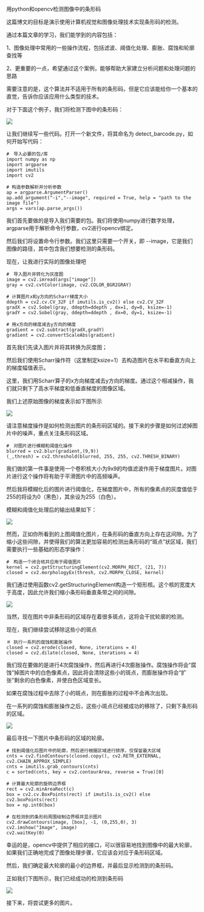 用python和opencv检测图像中的条形码



这篇博文的目标是演示使用计算机视觉和图像处理技术实现条形码的检测。

通过本篇文章的学习，我们能学到的内容包括：

1、图像处理中常用的一些操作流程，包括滤波、阈值化处理、膨胀、腐蚀和轮廓查找等

2、更重要的一点，希望通过这个案例，能够帮助大家建立分析问题和处理问题的思路

需要注意的是，这个算法并不适用于所有的条形码，但是它应该能给你一个基本的直觉，告诉你应该应用什么类型的技术。

对于下面这个例子，我们将检测下图中的条形码：

![](images/barcode_01.jpg)

让我们继续写一些代码。打开一个新文件，将其命名为 detect_barcode.py，如何开始写代码：

```
#　导入必要的包/库
import numpy as np
import argparse
import imutils
import cv2

# 构造参数解析并分析参数
ap = argparse.ArgumentParser()
ap.add_argument("-i","--image", required = True, help = "path to the image file")
args = vars(ap.parse_args())
```

我们首先要做的是导入我们需要的包。我们将使用numpy进行数字处理，argparse用于解析命令行参数，cv2进行opencv绑定。

然后我们将设置命令行参数。我们这里只需要一个开关，即 --image，它是我们图像的路径，其中包含我们想要检测的条形码。

现在，让我进行实际的图像处理吧

```
#　导入图片并转化为灰度图
image = cv2.imread(args["image"])
gray = cv2.cvtColor(image, cv2.COLOR_BGR2GRAY)

# 计算图片x和y方向的Scharr梯度大小
ddepth = cv2.cv.CV_32F if imutils.is_cv2() else cv2.CV_32F
gradX = cv2.Sobel(gray, ddepth=ddepth , dx=1, dy=0, ksize=-1)
gradY = cv2.Sobel(gray, ddepth=ddepth , dx=0, dy=1, ksize=-1)

# 用x方向的梯度减去y方向的梯度
gradient = cv2.subtract(gradX,gradY)
gradient = cv2.convertScaleAbs(gradient)
```

首先我们先读入图片并将其转换为灰度图；

然后我们使用Scharr操作符（这里制定ksize=1）去构造图片在水平和垂直方向上的梯度幅值表示。

这里，我们用Scharr算子的x方向梯度减去y方向的梯度。通过这个相减操作，我们就只剩下了高水平梯度和低垂直梯度的图像区域。

我们上述原始图像的梯度表示如下图所示

![](barcode_gradient.jpg)

请注意梯度操作是如何检测出图片的条形码区域的。接下来的步骤是如何过滤掉图片中的噪声，重点关注条形码区域。

```
#　对图片进行模糊和阈值化操作
blurred = cv2.blur(gradient,(9,9))
(_,thresh) = cv2.threshold(blurred, 255, 255, cv2.THRESH_BINARY)
```

我们做的第一件事是使用一个卷积核大小为9x9的均值滤波作用于梯度图片。对图片进行这个操作将有助于平滑图片中的高频噪声。

然后我将模糊化后的图片进行阈值化，在梯度图片中，所有的像素点的灰度值低于255的将设为0（黑色），其余设为255（白色）。

模糊和阈值化处理后的输出结果如下：

![](barcode_threhsold.jpg)

然而，正如你所看到的上图阈值化图片，在条形码的垂直方向上存在这间隙。为了缩小这些间隙，并使得我们的算法更加容易的检测出条形码的“斑点”状区域，我们需要执行一些基础的形态学操作：

```
#　构造一个闭合核并应用于阈值图片
kernel = cv2.getStructuringElement(cv2.MORPH_RECT, (21, 7))
closed = cv2.morphologyEx(thresh, cv2.MORPH_CLOSE, kernel)
```

我们通过使用函数cv2.getStructuringElement构造一个矩形核。这个核的宽度大于高度，因此允许我们缩小条形码垂直条带之间的间隙。

![](barcode_closing.jpg)

 当然，现在图片中非条形码的区域存在着很多斑点，这将会干扰轮廓的检测。

现在，我们继续尝试移除这些小的斑点

```
＃ 执行一系列的腐蚀和膨胀操作
closed = cv2.erode(closed, None, iterations = 4)
closed = cv2.dilate(closed, None, iterations = 4)
```

我们现在要做的是进行4次腐蚀操作，然后再进行4次膨胀操作。腐蚀操作将会“腐蚀”掉图片中的白色像素点，因此将会清除这些小的斑点，而膨胀操作将会“扩张”剩余的白色像素，并使白色区域变长。

如果在腐蚀过程中去除了小的斑点，则在膨胀的过程中不会再次出现。

在一系列的腐蚀和膨胀操作之后，这些小斑点已经被成功的移除了，只剩下条形码的区域。

![](barcode_erosion_and_dilation-1024x840.jpg)

最后寻找一下图片中条形码的区域的轮廓。

```
# 找到阈值化后图片中的轮廓，然后进行根据区域进行排序，仅保留最大区域
cnts = cv2.findContours(closed.copy(), cv2.RETR_EXTERNAL, cv2.CHAIN_APPROX_SIMPLE)
cnts = imutils.grab_contours(cnts)
c = sorted(cnts, key = cv2.contourArea, reverse = True)[0]

# 计算最大轮廓的旋转边界框
rect = cv2.minAreaRect(c)
box = cv2.cv.BoxPoints(rect) if imutils.is_cv2() else cv2.boxPoints(rect)
box = np.int0(box)

# 在检测到的条形码周围绘制边界框并显示图片
cv2.drawContours(image, [box], -1, (0,255,0), 3)
cv2.imshow("Image", image)
cv2.waitKey(0)
```

幸运的是，opencv中提供了相应的接口，可以很容易地找到图像中的最大轮廓，如果我们正确地完成了图像处理步骤，它应该会对应于条形码区域。

然后，我们确定最大轮廓的最小的边界框，并最后显示检测到的条形码。

正如我们下图所示，我们已经成功的检测到条形码

![](barcode_results_01.jpg)

接下来，将尝试更多的图片。






